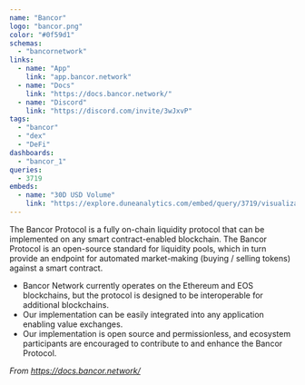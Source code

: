 ```yaml
---
name: "Bancor"
logo: "bancor.png"
color: "#0f59d1"
schemas:
  - "bancornetwork"
links:
  - name: "App"
    link: "app.bancor.network"
  - name: "Docs"
    link: "https://docs.bancor.network/"
  - name: "Discord"
    link: "https://discord.com/invite/3wJxvP"
tags:
  - "bancor"
  - "dex"
  - "DeFi"
dashboards:
  - "bancor_1"
queries:
  - 3719
embeds:
  - name: "30D USD Volume"
    link: "https://explore.duneanalytics.com/embed/query/3719/visualization/7220?api_key=XS0i6FfN7z1DoJ13AU68ypPrHAfzK4zoF4C2r0MD"
---
```


The Bancor Protocol is a fully on-chain liquidity protocol that can be implemented on any smart contract-enabled blockchain. The Bancor Protocol is an open-source standard for liquidity pools, which in turn provide an endpoint for automated market-making (buying / selling tokens) against a smart contract.

- Bancor Network currently operates on the Ethereum and EOS blockchains, but the protocol is designed to be interoperable for additional blockchains. 
- Our implementation can be easily integrated into any application enabling value exchanges. 
- Our implementation is open source and permissionless, and ecosystem participants are encouraged to contribute to and enhance the Bancor Protocol.

*From https://docs.bancor.network/*
